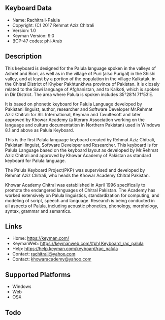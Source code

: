 Keyboard Data
-------------

* Name:           Rachitrali-Palula
* Copyright:      (C) 2017 Rehmat Aziz Chitrali
* Version:        1.0
* Keyman Version: 9.0
* BCP-47 codes:   phl-Arab

Description
-----------

This keyboard is designed for the Palula language spoken in the valleys of Ashret and Biori, as well as in the village of Puri (also Purigal) in the Shishi valley, and at least by a portion of the population in the village Kalkatak, in the Chitral District of Khyber Pakhtunkhwa province of Pakistan. It is closely related to the Sawi language of Afghanistan, and to Kalkoti, which is spoken in Dir District. The area where Palula is spoken includes 35°28′N 71°53′E. 

It is based on phonetic keyboard for Palula Language 
developed by Pakistani linguist, author, researcher and Software Developer Mr.Rehmat Aziz Chitrali for 
SIL International, Keyman and Tavultesoft and later approved by Khowar Academy (a literary Association working on the 
language and culture documentation in Northern Pakistan) used in Windows 8.1 and above as Palula Keyboard.

This is the first Palula language keyboard created by Rehmat Aziz Chitrali, Pakistani linguist, 
Software Developer and Researcher. This keyboard is for Palula Language based on the keyboard layout 
as developed by Mr.Rehmat Aziz Chitrali and approved by Khowar Academy of Pakistan as standard keyboard 
for Palula language.

The Palula Keyboard Project(PKP) was supervised and developed by Rehmat Aziz Chitrali, who heads the 
Khowar Academy Chitral Pakistan. 

Khowar Academy Chitral was established in April 1996 specifically to promote the endangered languages 
of Chitral Pakistan. The Academy has worked extensively on Palula linguistics, standardization for 
computing, and modeling of script, speech and language. Research is being conducted in all aspects of 
Palula, including acoustic phonetics, phonology, morphology, syntax, grammar and semantics.

Links
-----

 * Home:    https://keyman.com/
 * KeymanWeb: https://keymanweb.com/#phl,Keyboard_rac_palula 
 * Help:    https://help.keyman.com/keyboard/rac_palula
 * Contact: <rachitrali@yahoo.com>
 * Contact: <khowaracademy@yahoo.com>

Supported Platforms
-------------------
 * Windows
 * Web
 * OSX
 
Todo
----
